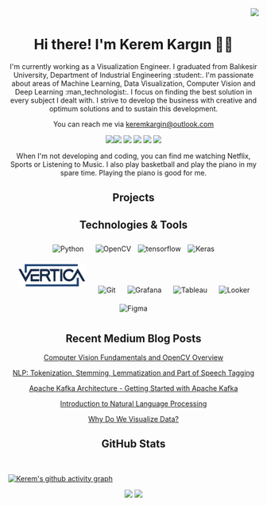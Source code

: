 <img align="right" src="https://visitor-badge.laobi.icu/badge?page_id=keremkargin0.keremkargin0">
<br>

<h1 align="center"> Hi there! I'm Kerem Kargın 👋🤓 </h1>

<p align="center"> I'm currently working as a Visualization Engineer. I graduated from Balıkesir University, Department of Industrial Engineering :student:. I'm passionate about areas of Machine Learning, Data Visualization, Computer Vision and Deep Learning :man_technologist:. I focus on finding the best solution in every subject I dealt with. I strive to develop the business with creative and optimum solutions and to sustain this development.
</p>

<p align="center"> You can reach me via <a href = "mailto: keremkargin@outlook.com">keremkargin@outlook.com </a></p>

<p align="center"><a href="https://www.linkedin.com/in/keremkargin"><img src="https://img.shields.io/badge/linkedin-%230077B5.svg?&style=for-the-badge&logo=linkedin&logoColor=white" height=30></a><a href="https://keremkargin.medium.com"><img src="https://img.shields.io/badge/medium-%2312100E.svg?&style=for-the-badge&logo=medium&logoColor=white" height=30></a> <a href="https://twitter.com/keremkargin_"><img src="https://img.shields.io/badge/twitter-%231DA1F2.svg?&style=for-the-badge&logo=twitter&logoColor=white" height=30></a>  <a href="https://www.instagram.com/keremkargin0"><img src="https://img.shields.io/badge/instagram-%23E4405F.svg?&style=for-the-badge&logo=instagram&logoColor=white" height=30></a>  <a href="https://www.kaggle.com/keremkargn"><img src="https://img.shields.io/badge/Kaggle-%2312100E.svg?&style=for-the-badge&logo=kaggle&logoColor=white" height=30></a>  <a href="https://open.spotify.com/user/7pzz5ih249aikab4uw0vm7bvz?si=d3f21181e4154cb5"><img src="https://img.shields.io/badge/Spotify-1ED760?&style=for-the-badge&logo=spotify&logoColor=white" height=30></a>  
</p>

<p align="center"> When I'm not developing and coding, you can find me watching Netflix, Sports or Listening to Music. I also play basketball and play the piano in my spare time. Playing the piano is good for me. </p>

<h2 align="center">Projects</h2>

<h2 align="center">Technologies & Tools</h2>


<div align="center">  
<img style="margin: 10px" src="https://profilinator.rishav.dev/skills-assets/python-original.svg" alt="Python" height="50" /> 
<img style="margin: 10px" src="https://profilinator.rishav.dev/skills-assets/opencv-icon.svg" alt="OpenCV" height="50" />  
<img src="https://www.vectorlogo.zone/logos/tensorflow/tensorflow-icon.svg" alt="tensorflow" width="40" height="40"/> </a>
<img style="margin: 10px" src="https://profilinator.rishav.dev/skills-assets/keras.png" alt="Keras" height="50" />  
<img style="margin: 10px" src="https://github.com/cncf/landscape/blob/master/hosted_logos/vertica.svg" alt="Vertica" height="50" />  	
<img style="margin: 10px" src="https://profilinator.rishav.dev/skills-assets/git-scm-icon.svg" alt="Git" height="50" />  
<img style="margin: 10px" src="https://profilinator.rishav.dev/skills-assets/grafana.png" alt="Grafana" height="50" />
<img style="margin: 10px" src="https://github.com/gilbarbara/logos/blob/master/logos/tableau.svg" alt="Tableau" height="50" /> 
<img style="margin: 10px" src="https://github.com/gilbarbara/logos/blob/master/logos/looker.svg" alt="Looker" height="50" /> 
<img style="margin: 10px" src="https://profilinator.rishav.dev/skills-assets/figma-icon.svg" alt="Figma" height="50" /> 
</div>  

<h2 align="center">Recent Medium Blog Posts</h2>



<p align="center"> <a href="https://keremkargin.medium.com/computer-vision-fundamentals-and-opencv-overview-9a30fe94f0ce">Computer Vision Fundamentals and OpenCV Overview</a></p>
<p align="center"> <a href="https://medium.com/mlearning-ai/nlp-tokenization-stemming-lemmatization-and-part-of-speech-tagging-9088ac068768">NLP: Tokenization, Stemming, Lemmatization and Part of Speech Tagging</a></p>
<p align="center"> <a href="https://medium.com/analytics-vidhya/apache-kafka-architecture-getting-started-with-apache-kafka-771d69ac6cef">Apache Kafka Architecture - Getting Started with Apache Kafka</a></p>
<p align="center"> <a href="https://medium.com/mlearning-ai/introduction-to-natural-language-processing-3c7b18312980">Introduction to Natural Language Processing</a></p>
<p align="center"> <a href="https://keremkargin.medium.com/why-do-we-visualize-data-293f2dd0a71e">Why Do We Visualize Data?</a></p>


<h2 align="center">GitHub Stats</h2>

<br/>  

 [![Kerem's github activity graph](https://activity-graph.herokuapp.com/graph?username=keremkargin0&theme=react-dark)](https://git.io/keremkargin0)
<p align="center">
	
  <img width="48%" src="https://github-readme-stats.vercel.app/api?username=keremkargin0&show_icons=true&theme=tokyonight" />
  <img width="48%" src="https://github-readme-streak-stats.herokuapp.com/?user=keremkargin0&theme=tokyonight" />
</p>
